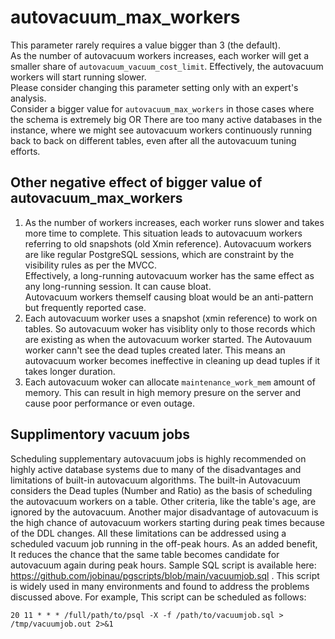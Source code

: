 # autovacuum_max_workers
This parameter rarely requires a value bigger than 3 (the default).  
As the number of autovacuum workers increases, each worker will get a smaller share of `autovacuum_vacuum_cost_limit`. Effectively, the autovacuum workers will start running slower.  
Please consider changing this parameter setting only with an expert's analysis.  
Consider a bigger value for `autovacuum_max_workers` in those cases where the schema is extremely big OR There are too many active databases in the instance, where we might see autovacuum workers continuously running back to back on different tables, even after all the autovacuum tuning efforts.

## Other negative effect of bigger value of autovacuum_max_workers
1. As the number of workers increases, each worker runs slower and takes more time to complete. This situation leads to autovacuum workers referring to old snapshots (old Xmin reference).   Autovacuum workers are like regular PostgreSQL sessions, which are constraint by the visibility rules as per the MVCC.  
 Effectively, a long-running autovacuum worker has the same effect as any long-running session. It can cause bloat.  
 Autovacuum workers themself causing bloat would be an anti-pattern but frequently reported case.
2. Each autovacuum worker uses a snapshot (xmin reference) to work on tables. So autovacuum woker has  visiblity only to those records which are existing as when the autovacuum worker started. The Autovauum worker cann't see the dead tuples created later. This means an autovacuum worker becomes ineffective in cleaning up dead tuples if it takes longer duration.
3. Each autovacuum woker can allocate `maintenance_work_mem` amount of memory. This can result in high memory presure on the server and cause poor performance or even outage.

## Supplimentory vacuum jobs
Scheduling supplementary autovacuum jobs is highly recommended on highly active database systems due to many of the disadvantages and limitations of built-in autovacuum algorithms. The built-in Autovacuum considers the Dead tuples (Number and Ratio) as the basis of scheduling the autovacuum workers on a table. Other criteria, like the table's age, are ignored by the autovacuum. Another major disadvantage of autovacuum is the high chance of autovacuum workers starting during peak times because of the DDL changes. All these limitations can be addressed using a scheduled vacuum job running in the off-peak hours. As an added benefit, It reduces the chance that the same table becomes candidate for autovacuum again during peak hours. Sample SQL script is available here: https://github.com/jobinau/pgscripts/blob/main/vacuumjob.sql . This script is widely used in many environments and found to address the problems discussed above. For example, This script can be scheduled as follows:
```
20 11 * * * /full/path/to/psql -X -f /path/to/vacuumjob.sql > /tmp/vacuumjob.out 2>&1
```


